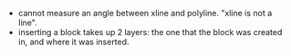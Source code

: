 - cannot measure an angle between xline and polyline. "xline is not a line".
- inserting a block takes up 2 layers: the one that the block was created in, and
  where it was inserted.
